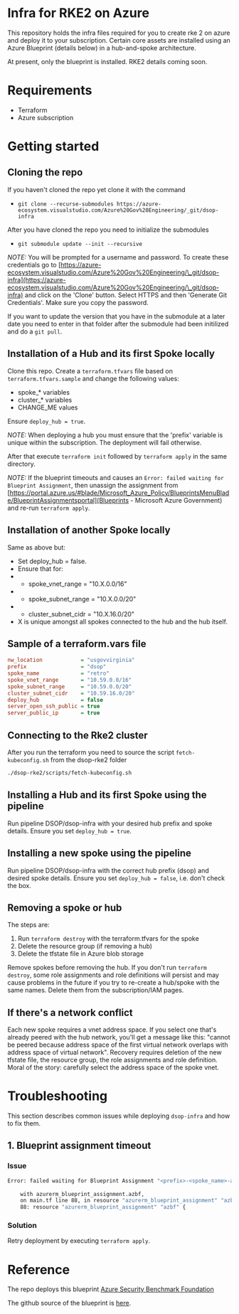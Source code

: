 # Infra for RKE2 on Azure

This repository holds the infra files required for you to create rke 2 on azure and deploy it to your subscription. Certain core assets are installed using an Azure Blueprint (details below) in a hub-and-spoke architecture. 

At present, only the blueprint is installed. RKE2 details coming soon.  

# Requirements

- Terraform
- Azure subscription

# Getting started

## Cloning the repo

If you haven't cloned the repo yet clone it with the command

- `git clone --recurse-submodules https://azure-ecosystem.visualstudio.com/Azure%20Gov%20Engineering/_git/dsop-infra`

After you have cloned the repo you need to initialize the submodules

- `git submodule update --init --recursive`

*NOTE:* You will be prompted for a username and password. To create these credentials go to [https://azure-ecosystem.visualstudio.com/Azure%20Gov%20Engineering/\_git/dsop-infra](https://azure-ecosystem.visualstudio.com/Azure%20Gov%20Engineering/\_git/dsop-infra) and click on the 'Clone' button. Select HTTPS and then 'Generate Git Credentials'. Make sure you copy the password.

If you want to update the version that you have in the submodule at a later date you need to enter in that folder after the submodule had been initilized and do a `git pull`.

## Installation of a Hub and its first Spoke locally
Clone this repo. Create a `terraform.tfvars` file based on `terraform.tfvars.sample` and change the following values:
- spoke\_* variables
- cluster\_* variables
- CHANGE_ME values

 Ensure `deploy_hub = true`.  

*NOTE:* When deploying a hub you must ensure that the 'prefix' variable is unique within the subscription. The deployment will fail otherwise.

After that execute  `terraform init` followed by `terraform apply` in the same directory.

*NOTE:* If the blueprint timeouts and causes an `Error: failed waiting for Blueprint Assignment`, then unassign the assignment from [https://portal.azure.us/#blade/Microsoft_Azure_Policy/BlueprintsMenuBlade/BlueprintAssignmentsportal](Blueprints - Microsoft Azure Government) and re-run `terraform apply`.

## Installation of another Spoke locally

Same as above but:
- Set deploy\_hub = false.
- Ensure that for:
- - spoke\_vnet\_range    = "10.X.0.0/16"
- - spoke\_subnet\_range  = "10.X.0.0/20"
- - cluster\_subnet\_cidr = "10.X.16.0/20"
- X is unique amongst all spokes connected to the hub and the hub itself.


## Sample of a terraform.vars file

```ini
nw_location            = "usgovvirginia"
prefix                 = "dsop"
spoke_name             = "retro"
spoke_vnet_range       = "10.59.0.0/16"
spoke_subnet_range     = "10.59.0.0/20"
cluster_subnet_cidr    = "10.59.16.0/20"
deploy_hub             = false
server_open_ssh_public = true
server_public_ip       = true
```

## Connecting to the Rke2 cluster

After you run the terraform you need to source the script `fetch-kubeconfig.sh` from the dsop-rke2 folder

```bash
./dsop-rke2/scripts/fetch-kubeconfig.sh
```
## Installing a Hub and its first Spoke using the pipeline
Run pipeline DSOP/dsop-infra with your desired hub prefix and spoke details. Ensure you set `deploy_hub = true`.

## Installing a new spoke using the pipeline
Run pipeline DSOP/dsop-infra with the correct hub prefix (dsop) and desired spoke details. Ensure you set `deploy_hub = false`, i.e. don't check the box.  

## Removing a spoke or hub
The steps are:
1. Run `terraform destroy` with the terraform.tfvars for the spoke
2. Delete the resource group (if removing a hub)
3. Delete the tfstate file in Azure blob storage

Remove spokes before removing the hub. If you don't run `terraform destroy`, some role assignments and role definitions will persist and may cause problems in the future if you try to re-create a hub/spoke with the same names. Delete them from the subscription/IAM pages.  

## If there's a network conflict
Each new spoke requires a vnet address space. If you select one that's already peered with the hub network, you'll get a message like this: "cannot be peered because address space of the first virtual network overlaps with address space of virtual network". Recovery requires deletion of the new tfstate file, the resource group, the role assignments and role definition. Moral of the story: carefully select the address space of the spoke vnet.


# Troubleshooting

This section describes common issues while deploying `dsop-infra` and how to fix them.
## 1. Blueprint assignment timeout

### Issue
```bash
Error: failed waiting for Blueprint Assignment "<prefix>-<spoke_name>-azbf-assigment" (Scope "/subscriptions/<subscription id>"): Blueprint Assignment provisioning entered a Failed state.
 
    with azurerm_blueprint_assignment.azbf,
    on main.tf line 88, in resource "azurerm_blueprint_assignment" "azbf":
    88: resource "azurerm_blueprint_assignment" "azbf" {
```
### Solution
Retry deployment by executing `terraform apply`.

# Reference
The repo deploys this blueprint [Azure Security Benchmark Foundation](https://docs.microsoft.com/en-us/azure/governance/blueprints/samples/azure-security-benchmark-foundation/)

The github source of the blueprint is [here](https://github.com/Azure/azure-blueprints/tree/master/samples/001-builtins/ASBF_Gov).


